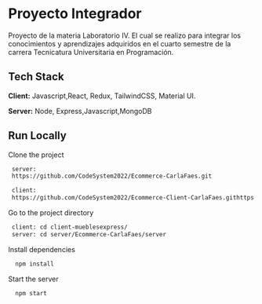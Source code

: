 
# Proyecto Integrador

Proyecto de la materia Laboratorio IV.
El cual se realizo para integrar los conocimientos y aprendizajes adquiridos en el cuarto semestre de la carrera Tecnicatura Universitaria en Programación.


## Tech Stack

**Client:** Javascript,React, Redux, TailwindCSS, Material UI.

**Server:** Node, Express,Javascript,MongoDB


## Run Locally

Clone the project

```bash
 server:
 https://github.com/CodeSystem2022/Ecommerce-CarlaFaes.git

 client:
 https://github.com/CodeSystem2022/Ecommerce-Client-CarlaFaes.githttps://github.com/CodeSystem2022/Ecommerce-Client-CarlaFaes.git
```

Go to the project directory

```bash
 client: cd client-mueblesexpress/
 server: cd server/Ecommerce-CarlaFaes/server
```

Install dependencies

```bash
  npm install
```

Start the server

```bash
  npm start
```

